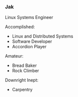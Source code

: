 ### Jak

Linux Systems Engineer

Accomplished:
- Linux and Distributed Systems
- Software Developer
- Accordion Player

Amateur:
- Bread Baker
- Rock Climber

Downright Inept:
- Carpentry

<!---
jak-sdk/jak-sdk is a ✨ special ✨ repository because its `README.md` (this file) appears on your GitHub profile.
You can click the Preview link to take a look at your changes.
--->
